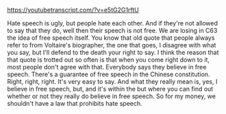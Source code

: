 https://youtubetranscript.com/?v=e5tG2G1rftU

 Hate speech is ugly, but people hate each other. And if they're not allowed to say that they do, well then their speech is not free. We are losing in C63 the idea of free speech itself. You know that old quote that people always refer to from Voltaire's biographer, the one that goes, I disagree with what you say, but I'll defend to the death your right to say. I think the reason that that quote is trotted out so often is that when you come right down to it, most people don't agree with that. Everybody says they believe in free speech. There's a guarantee of free speech in the Chinese constitution. Right, right, right. It's very easy to say. And what they really mean is, yes, I believe in free speech, but, and it's within the but where you can find out whether or not they really do believe in free speech. So for my money, we shouldn't have a law that prohibits hate speech.